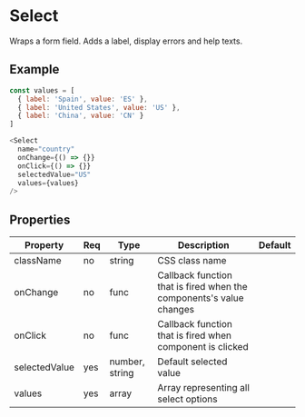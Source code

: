 # Select

Wraps a form field. Adds a label, display errors and help texts.

## Example

```javascript
const values = [
  { label: 'Spain', value: 'ES' },
  { label: 'United States', value: 'US' },
  { label: 'China', value: 'CN' }
]

<Select
  name="country"
  onChange={() => {}}
  onClick={() => {}}
  selectedValue="US"
  values={values}
/>
```

## Properties

| Property      | Req | Type           | Description                                                         | Default |
| ------------- | --- | -------------- | ------------------------------------------------------------------- | ------- |
| className     | no  | string         | CSS class name                                                      |         |
| onChange      | no  | func           | Callback function that is fired when the components's value changes |         |
| onClick       | no  | func           | Callback function that is fired when component is clicked           |         |
| selectedValue | yes | number, string | Default selected value                                              |         |
| values        | yes | array          | Array representing all select options                               |         |
